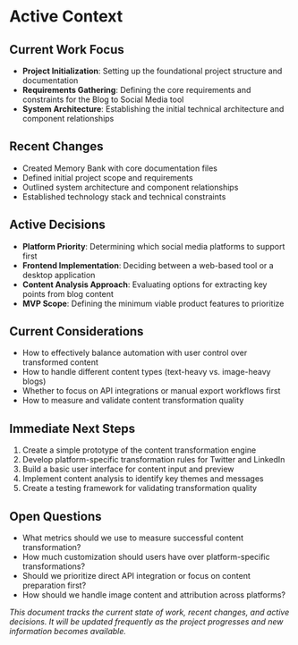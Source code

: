 # Active Context

## Current Work Focus
- **Project Initialization**: Setting up the foundational project structure and documentation
- **Requirements Gathering**: Defining the core requirements and constraints for the Blog to Social Media tool
- **System Architecture**: Establishing the initial technical architecture and component relationships

## Recent Changes
- Created Memory Bank with core documentation files
- Defined initial project scope and requirements
- Outlined system architecture and component relationships
- Established technology stack and technical constraints

## Active Decisions
- **Platform Priority**: Determining which social media platforms to support first
- **Frontend Implementation**: Deciding between a web-based tool or a desktop application
- **Content Analysis Approach**: Evaluating options for extracting key points from blog content
- **MVP Scope**: Defining the minimum viable product features to prioritize

## Current Considerations
- How to effectively balance automation with user control over transformed content
- How to handle different content types (text-heavy vs. image-heavy blogs)
- Whether to focus on API integrations or manual export workflows first
- How to measure and validate content transformation quality

## Immediate Next Steps
1. Create a simple prototype of the content transformation engine
2. Develop platform-specific transformation rules for Twitter and LinkedIn
3. Build a basic user interface for content input and preview
4. Implement content analysis to identify key themes and messages
5. Create a testing framework for validating transformation quality

## Open Questions
- What metrics should we use to measure successful content transformation?
- How much customization should users have over platform-specific transformations?
- Should we prioritize direct API integration or focus on content preparation first?
- How should we handle image content and attribution across platforms?

*This document tracks the current state of work, recent changes, and active decisions. It will be updated frequently as the project progresses and new information becomes available.*

